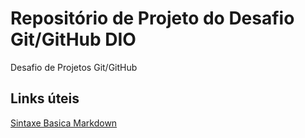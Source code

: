 # Repositório de Projeto do Desafio Git/GitHub DIO
Desafio de Projetos Git/GitHub

## Links úteis
[Sintaxe Basica Markdown](http://www.markdownguide.org/basic-syntax/)
